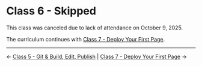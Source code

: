 # Class 6 - Skipped

This class was canceled due to lack of attendance on October 9, 2025.

The curriculum continues with [Class 7 - Deploy Your First Page](../07-deploy-page/).

---

← [Class 5 - Git & Build, Edit, Publish](../05-git-workflow/) | [Class 7 - Deploy Your First Page](../07-deploy-page/) →